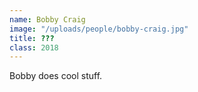 ```yaml
---
name: Bobby Craig
image: "/uploads/people/bobby-craig.jpg"
title: ???
class: 2018
---
```


Bobby does cool stuff.
